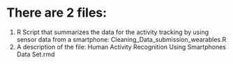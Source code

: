 # There are 2 files: 
1. R Script that summarizes the data for the activity tracking by using sensor data from a smartphone:
Cleaning_Data_submission_wearables.R
2. A description of the file:
Human Activity Recognition Using Smartphones Data Set.rmd
